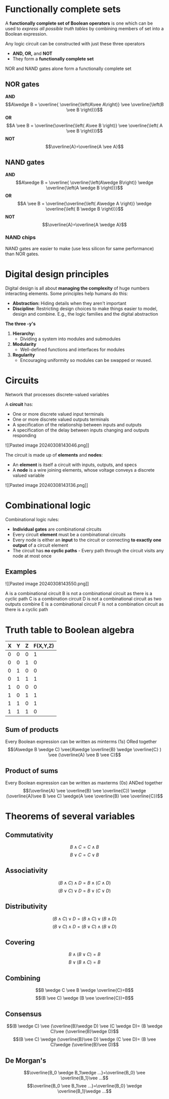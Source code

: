 # Functionally complete sets
A **functionally complete set of Boolean operators** is one which can be used to *express all possible truth tables* by combining members of set into a Boolean expression.

Any logic circuit can be constructed with just these three operators
- **AND, OR,** and **NOT**
- They form a **functionally complete set**

NOR and NAND gates alone form a functionally complete set

## NOR gates
**AND**
$$A\wedge B = \overline{ \overline{\left(A\vee A\right)} \vee \overline{\left(B \vee B \right)}}$$
**OR**
$$A \vee B = \overline{\overline{\left( A\vee B \right)} \vee \overline{\left( A \vee B \right)}}$$
**NOT**
$$\overline{A}=\overline{A \vee A}$$

## NAND gates
**AND**
$$A\wedge B = \overline{ \overline{\left(A\wedge B\right)} \wedge \overline{\left(A \wedge B \right)}}$$
**OR**
$$A \vee B = \overline{\overline{\left( A\wedge A \right)} \wedge \overline{\left( B \wedge B \right)}}$$
**NOT**
$$\overline{A}=\overline{A \wedge A}$$
### NAND chips
NAND gates are easier to make (use less silicon for same performance) than NOR gates.

# Digital design principles
Digital design is all about **managing the complexity** of huge numbers interacting elements. Some principles help humans do this:
- **Abstraction:** Hiding details when they aren't important
- **Discipline**: Restricting design choices to make things easier to model, design and combine. E.g., the logic families and the digital abstraction

**The three -y's**
1. **Hierarchy:**
	- Dividing a system into modules and submodules
2. **Modularity**
	- Well-defined functions and interfaces for modules
3. **Regularity**
	- Encouraging uniformity so modules can be swapped or reused.

# Circuits
Network that processes discrete-valued variables

A **circuit** has:
- One or more discrete valued input terminals
- One or more discrete valued outputs terminals
- A specification of the relationship between inputs and outputs
- A specification of the delay between inputs changing and outputs responding

![[Pasted image 20240308143046.png]]

The circuit is made up of **elements** and **nodes**:
- An **element** is itself a circuit with inputs, outputs, and specs
- A **node** is a wire joining elements, whose voltage conveys a discrete valued variable

![[Pasted image 20240308143136.png]]

# Combinational logic
Combinational logic rules:
- **Individual gates** are combinational circuits
- Every circuit **element** must be a combinational circuits
- Every node is either an **input** to the circuit or connecting **to exactly one output** of a circuit element
- The circuit has **no cyclic paths** - Every path through the circuit visits any node at most once

## Examples
![[Pasted image 20240308143550.png]]

A is a combinational circuit
B is not a combinational circuit as there is a cyclic path
C is a combination circuit
D is not a combinational circuit as two outputs combine
E is a combinational circuit
F is not a combination circuit as there is a cyclic path

# Truth table to Boolean algebra


| X   | Y   | Z   | F(X,Y,Z) |
| --- | --- | --- | -------- |
| 0   | 0   | 0   | 1        |
| 0   | 0   | 1   | 0        |
| 0   | 1   | 0   | 0        |
| 0   | 1   | 1   | 1        |
| 1   | 0   | 0   | 0        |
| 1   | 0   | 1   | 1        |
| 1   | 1   | 0   | 1        |
| 1   | 1   | 1   | 0        |

## Sum of products
Every Boolean expression can be written as minterms $(1s)$ ORed together
$$(A\wedge B \wedge C) \vee(A\wedge \overline{B} \wedge \overline{C} ) \vee (\overline{A} \vee B \vee C)$$
## Product of sums
Every Boolean expression can be written as maxterms $(0s)$ ANDed together
$$(\overline{A} \vee \overline{B} \vee \overline{C}) \wedge (\overline{A}\vee B \vee C) \wedge(A \vee \overline{B} \vee \overline{C})$$
# Theorems of several variables
## Commutativity

$$B \wedge C = C \wedge B$$
$$B \vee C=C \vee B$$

## Associativity

$$(B \wedge C)\wedge D = B\wedge(C\wedge D)$$
$$(B \vee C)\vee D = B\vee(C\vee D)$$

## Distributivity

$$(B \wedge C)\vee D = (B \wedge C) \vee (B \wedge D)$$
$$(B \vee C)\wedge D = (B \vee C) \wedge (B \vee D)$$

## Covering

$$B \wedge (B \vee C) = B$$
$$B\vee(B\wedge C)=B$$

## Combining

$$B \wedge C \vee B \wedge \overline{C}=B$$
$$(B \vee C) \wedge (B \vee \overline{C})=B$$

## Consensus

$$(B \wedge C) \vee (\overline{B}\wedge D) \vee (C \wedge D)= (B \wedge C)\vee (\overline{B}\wedge D)$$
$$(B \vee C) \wedge (\overline{B}\vee D) \wedge (C \vee D)= (B \vee C)\wedge (\overline{B}\vee D)$$

## De Morgan's

$$\overline{B_0 \wedge B_1\wedge ...}=\overline{B_0} \vee \overline{B_1}\vee ...$$
$$\overline{B_0 \vee B_1\vee ...}=\overline{B_0} \wedge \overline{B_1}\wedge ...$$


